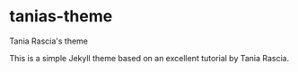 # tanias-theme
Tania Rascia's theme

This is a simple Jekyll theme based on an excellent tutorial by Tania Rascia.

